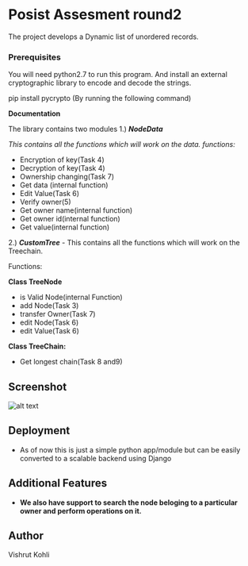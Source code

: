# Posist Assesment round2

The project develops a Dynamic list of unordered records. 

### Prerequisites

You will need python2.7 to run this program. 
And install an external cryptographic library to encode and decode the strings.

pip install pycrypto (By running the following command)

**Documentation**

The library contains two modules 
1.) ***NodeData*** 


*This contains all the functions which will work on the data. 
functions:*

- Encryption of key(Task 4)
- Decryption of key(Task 4)
- Ownership changing(Task 7)
- Get data (internal function)
- Edit Value(Task 6)
- Verify owner(5)
- Get owner name(internal function)
- Get owner id(internal function)
- Get value(internal function)
                     
2.) ***CustomTree***  - This contains all the functions which will work on the Treechain. 

Functions:


**Class TreeNode**
- is Valid Node(internal Function)
- add Node(Task 3)
- transfer Owner(Task 7)
- edit Node(Task 6)
- edit Value(Task 6)                     

**Class TreeChain:**
- Get longest chain(Task 8 and9)               
                     
## Screenshot
![alt text](https://i.imgur.com/SiFF8FE.png)
## Deployment
- As of now this is just a simple python app/module but can be easily converted to a scalable backend using Django 

## Additional Features
- **We also have support to search the node beloging to a particular owner and perform operations on it.**

## Author

Vishrut Kohli


